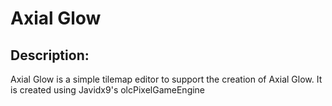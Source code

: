 # Axial Glow

 ## Description:
 Axial Glow is a simple tilemap editor to support the creation of Axial Glow.
It is created using Javidx9's olcPixelGameEngine
